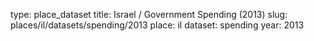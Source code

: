 type: place_dataset
title: Israel / Government Spending (2013)
slug: places/il/datasets/spending/2013
place: il
dataset: spending
year: 2013
